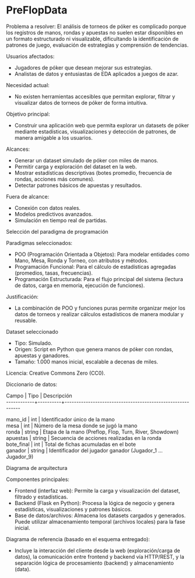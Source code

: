 # PreFlopData
Problema a resolver:
El análisis de torneos de póker es complicado porque los registros de manos, rondas y apuestas no suelen estar disponibles en un formato estructurado ni visualizable, dificultando la identificación de patrones de juego, evaluación de estrategias y comprensión de tendencias.

Usuarios afectados:
- Jugadores de póker que desean mejorar sus estrategias.
- Analistas de datos y entusiastas de EDA aplicados a juegos de azar.

Necesidad actual:
- No existen herramientas accesibles que permitan explorar, filtrar y visualizar datos de torneos de póker de forma intuitiva.

Objetivo principal:
- Construir una aplicación web que permita explorar un datasets de póker mediante estadísticas, visualizaciones y detección de patrones, de manera amigable a los usuarios.

Alcances:
- Generar un dataset simulado de póker con miles de manos.
- Permitir carga y exploración del dataset en la web.
- Mostrar estadísticas descriptivas (botes promedio, frecuencia de rondas, acciones más comunes).
- Detectar patrones básicos de apuestas y resultados.

Fuera de alcance:
- Conexión con datos reales.
- Modelos predictivos avanzados.
- Simulación en tiempo real de partidas.

Selección del paradigma de programación

Paradigmas seleccionados:
- POO (Programación Orientada a Objetos): Para modelar entidades como Mano, Mesa, Ronda y Torneo, con atributos y métodos.
- Programación Funcional: Para el cálculo de estadísticas agregadas (promedios, tasas, frecuencias).
- Programación Estructurada: Para el flujo principal del sistema (lectura de datos, carga en memoria, ejecución de funciones).

Justificación:
- La combinación de POO y funciones puras permite organizar mejor los datos de torneos y realizar cálculos estadísticos de manera modular y reusable.

Dataset seleccionado

- Tipo: Simulado.
- Origen: Script en Python que genera manos de póker con rondas, apuestas y ganadores.
- Tamaño: 1.000 manos inicial, escalable a decenas de miles.

Licencia: Creative Commons Zero (CC0).

Diccionario de datos:

Campo       |  Tipo    |  Descripción                                              
------------+----------+-----------------------------------------------------------

mano_id     |  int     |  Identificador único de la mano                           
mesa        |  int     |  Número de la mesa donde se jugó la mano                  
ronda       |  string  |  Etapa de la mano (Preflop, Flop, Turn, River, Showdown)  
apuestas    |  string  |  Secuencia de acciones realizadas en la ronda             
bote_final  |  int     |  Total de fichas acumuladas en el bote                    
ganador     |  string  |  Identificador del jugador ganador (Jugador_1 … Jugador_9)

Diagrama de arquitectura

Componentes principales:
- Frontend (interfaz web): Permite la carga y visualización del dataset, filtrado y estadísticas.
- Backend (Flask en Python): Procesa la lógica de negocio y genera estadísticas, visualizaciones y patrones básicos.
- Base de datos/archivos: Almacena los datasets cargados y generados. Puede utilizar almacenamiento temporal (archivos locales) para la fase inicial.

Diagrama de referencia (basado en el esquema entregado):
- Incluye la interacción del cliente desde la web (exploración/carga de datos), la comunicación entre frontend y backend vía HTTP/REST, y la separación lógica de procesamiento (backend) y almacenamiento (data).
